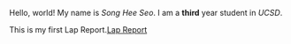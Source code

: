 
 Hello, world!
 My name is *Song Hee Seo*. 
 I am a **third** year student in *UCSD*.

This is my first Lap Report.[Lap Report](lab-report-1-week-0.html)
